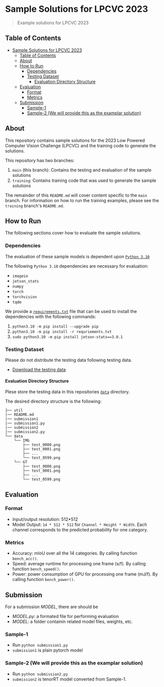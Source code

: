 # Sample Solutions for LPCVC 2023

> Example solutions for LPCVC 2023

## Table of Contents

- [Sample Solutions for LPCVC 2023](#sample-solutions-for-lpcvc-2023)
  - [Table of Contents](#table-of-contents)
  - [About](#about)
  - [How to Run](#how-to-run)
    - [Dependencies](#dependencies)
    - [Testing Dataset](#testing-dataset)
      - [Evaluation Directory Structure](#evaluation-directory-structure)
  - [Evaluation](#evaluation)
    - [Format](#format)
    - [Metrics](#metrics)
  - [Submission](#submission)
    - [Sample-1](#sample-1)
    - [Sample-2 (We will provide this as the examplar solution)](#sample-2-we-will-provide-this-as-the-examplar-solution)

## About

This repository contains sample solutions for the 2023 Low Powered Computer
Vision Challenge (LPCVC) and the training code to generate the solutions.

This repository has two branches:

1. `main` (this branch): Contains the testing and evaluation of the sample
   solutions
1. `training`: Contains training code that was used to generate the sample
   solutions

The remainder of this `README.md` will cover content specific to the `main`
branch. For information on how to run the training examples, please see the
`training` branch's `README.md`.

## How to Run

The following sections cover how to evaluate the sample solutions.

### Dependencies

The evaluation of these sample models is dependent upon
[`Python 3.10`](https://www.python.org/downloads/release/python-3109/)

The following `Python 3.10` dependencies are necessary for evaluation:

- `imageio`
- `jetson_stats`
- `numpy`
- `torch`
- `torchvision`
- `tqdm`

We provide a [`requirements.txt`](requirements.txt) file that can be used to
install the dependencies with the following commands:

1. `python3.10 -m pip install --upgrade pip`
1. `python3.10 -m pip install -r requriements.txt`
1. `sudo python3.10 -m pip install jetson-stats==3.0.1`

### Testing Dataset

Please do not distribute the testing data following testing data.

- [Download the testing data](https://drive.google.com/file/d/1cXHE2TKSqbl4u1haTGhBhwcUkt_RUhsl/view?usp=share_link)

#### Evaluation Directory Structure

Plese store the testing data in this repositories [`data`](data/) directory.

The desired directory structure is the following:

```shell
├── util
|── README.md
|── submission1
|── submission1.py
|── submission2
|── submission2.py
└── data
    └── IMG
        ├── test_0000.png
        ├── test_0001.png
        ├── ...
        └── test_0599.png
    └── GT
        ├── test_0000.png
        ├── test_0001.png
        ├── ...
        └── test_0599.png
```

## Evaluation

### Format

- Input/output resolution: 512\*512
- Model Output: `14 * 512 * 512` for `Channel * Height * Width`. Each channel
  corresponds to the predicted probability for one category.

### Metrics

- Accuracy: mIoU over all the 14 categories. By calling function `bench_acc()`.
- Speed: average runtime for processing one frame (s/f). By calling function
  `bench_speed()`.
- Power: power consumption of GPU for processing one frame (mJ/f). By calling
  function `bench_power()`.

## Submission

For a submission *MODEL*, there are should be

- *MODEL.py*: a formated file for performing evaluation
- *MODEL*: a folder containin related model files, weights, etc.

### Sample-1

- Run `python submission1.py`
- `submission1` is plain pytorch model

### Sample-2 (We will provide this as the examplar solution)

- Run `python submission2.py`
- `submission2` is tenorRT model converted from Sample-1.
